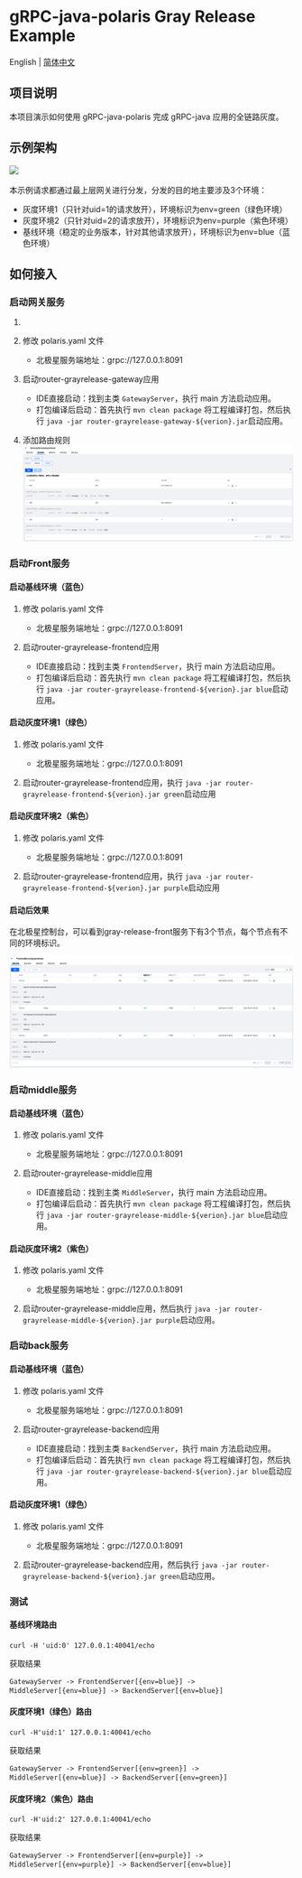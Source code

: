 # gRPC-java-polaris Gray Release Example

English | [简体中文](./README-zh.md)

## 项目说明

本项目演示如何使用 gRPC-java-polaris 完成 gRPC-java 应用的全链路灰度。

## 示例架构

![](https://qcloudimg.tencent-cloud.cn/raw/488182fd3001b3e77d9450e2c8798ff3.png)

本示例请求都通过最上层网关进行分发，分发的目的地主要涉及3个环境：
- 灰度环境1（只针对uid=1的请求放开），环境标识为env=green（绿色环境）
- 灰度环境2（只针对uid=2的请求放开），环境标识为env=purple（紫色环境）
- 基线环境（稳定的业务版本，针对其他请求放开），环境标识为env=blue（蓝色环境）

## 如何接入

### 启动网关服务
1. 
2. 修改 polaris.yaml 文件
    - 北极星服务端地址：grpc://127.0.0.1:8091

2. 启动router-grayrelease-gateway应用

    - IDE直接启动：找到主类 `GatewayServer`，执行 main 方法启动应用。
    - 打包编译后启动：首先执行 `mvn clean package` 将工程编译打包，然后执行 `java -jar router-grayrelease-gateway-${verion}.jar`启动应用。

3. 添加路由规则
   ![](./image/gateway_route_rule.png)

### 启动Front服务

#### 启动基线环境（蓝色）

1. 修改 polaris.yaml 文件
    - 北极星服务端地址：grpc://127.0.0.1:8091

2. 启动router-grayrelease-frontend应用

    - IDE直接启动：找到主类 `FrontendServer`，执行 main 方法启动应用。
    - 打包编译后启动：首先执行 `mvn clean package` 将工程编译打包，然后执行 `java -jar router-grayrelease-frontend-${verion}.jar blue`启动应用。

#### 启动灰度环境1（绿色）

1. 修改 polaris.yaml 文件
    - 北极星服务端地址：grpc://127.0.0.1:8091

2. 启动router-grayrelease-frontend应用，执行 `java -jar router-grayrelease-frontend-${verion}.jar green`启动应用

#### 启动灰度环境2（紫色）

1. 修改 polaris.yaml 文件
    - 北极星服务端地址：grpc://127.0.0.1:8091

2. 启动router-grayrelease-frontend应用，执行 `java -jar router-grayrelease-frontend-${verion}.jar purple`启动应用

#### 启动后效果

在北极星控制台，可以看到gray-release-front服务下有3个节点，每个节点有不同的环境标识。

![](./image/frontend_instance_list.png)

### 启动middle服务

#### 启动基线环境（蓝色）

1. 修改 polaris.yaml 文件
    - 北极星服务端地址：grpc://127.0.0.1:8091

2. 启动router-grayrelease-middle应用

    - IDE直接启动：找到主类 `MiddleServer`，执行 main 方法启动应用。
    - 打包编译后启动：首先执行 `mvn clean package` 将工程编译打包，然后执行 `java -jar router-grayrelease-middle-${verion}.jar blue`启动应用。


#### 启动灰度环境2（紫色）

1. 修改 polaris.yaml 文件
    - 北极星服务端地址：grpc://127.0.0.1:8091

2. 启动router-grayrelease-middle应用，然后执行 `java -jar router-grayrelease-middle-${verion}.jar purple`启动应用。

### 启动back服务

#### 启动基线环境（蓝色）

1. 修改 polaris.yaml 文件
    - 北极星服务端地址：grpc://127.0.0.1:8091

2. 启动router-grayrelease-backend应用

    - IDE直接启动：找到主类 `BackendServer`，执行 main 方法启动应用。
    - 打包编译后启动：首先执行 `mvn clean package` 将工程编译打包，然后执行 `java -jar router-grayrelease-backend-${verion}.jar blue`启动应用。

#### 启动灰度环境1（绿色）

1. 修改 polaris.yaml 文件
    - 北极星服务端地址：grpc://127.0.0.1:8091

2. 启动router-grayrelease-backend应用，然后执行 `java -jar router-grayrelease-backend-${verion}.jar green`启动应用。

### 测试

#### 基线环境路由

````
curl -H 'uid:0' 127.0.0.1:40041/echo
````
获取结果
````
GatewayServer -> FrontendServer[{env=blue}] -> MiddleServer[{env=blue}] -> BackendServer[{env=blue}]
````

#### 灰度环境1（绿色）路由

````
curl -H'uid:1' 127.0.0.1:40041/echo
````
获取结果
````
GatewayServer -> FrontendServer[{env=green}] -> MiddleServer[{env=blue}] -> BackendServer[{env=green}]
````

#### 灰度环境2（紫色）路由

````
curl -H'uid:2' 127.0.0.1:40041/echo
````
获取结果
````
GatewayServer -> FrontendServer[{env=purple}] -> MiddleServer[{env=purple}] -> BackendServer[{env=blue}]
````

